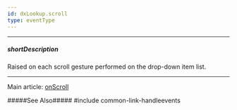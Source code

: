 ```yaml
---
id: dxLookup.scroll
type: eventType
---
```

---
##### shortDescription
Raised on each scroll gesture performed on the drop-down item list.

---
Main article: [onScroll](/api-reference/10%20UI%20Widgets/dxLookup/1%20Configuration/onScroll.md '/Documentation/ApiReference/UI_Components/dxLookup/Configuration/#onScroll')

#####See Also#####
#include common-link-handleevents